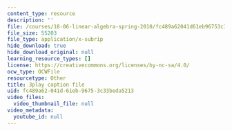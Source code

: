 ```yaml
---
content_type: resource
description: ''
file: /courses/18-06-linear-algebra-spring-2010/fc489a62041d61eb96753c33beda5213_6-wh6yvk6uc.srt
file_size: 55203
file_type: application/x-subrip
hide_download: true
hide_download_original: null
learning_resource_types: []
license: https://creativecommons.org/licenses/by-nc-sa/4.0/
ocw_type: OCWFile
resourcetype: Other
title: 3play caption file
uid: fc489a62-041d-61eb-9675-3c33beda5213
video_files:
  video_thumbnail_file: null
video_metadata:
  youtube_id: null
---
```

